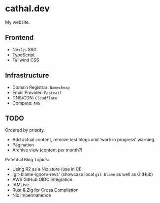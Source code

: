 # cathal.dev

My website.

## Frontend

- Next.js SSG
- TypeScript
- Tailwind CSS

## Infrastructure

- Domain Registrar: `Namecheap`
- Email Provider: `Fastmail`
- DNS/CDN: `Cloudflare`
- Compute: `AWS`

## TODO

Ordered by priority.

- Add actual content, remove test blogs and 'work in progress' warning.
- Pagination
- Archive view (content per month?)

Potential Blog Topics:

- Using R2 as a Nix store (use in CI)
- 'git-blame-ignore-revs' (showcase local `git blame` as well as GitHub)
- AWS GitHub OIDC integration
- IAMLive
- Rust & Zig for Cross Compilation
- Nix Impermanence
